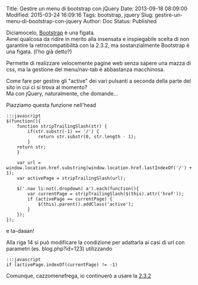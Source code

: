 Title: Gestire un menu di bootstrap con jQuery
Date: 2013-09-18 08:09:00
Modified: 2015-03-24 16:09:16
Tags: bootstrap, jquery
Slug: gestire-un-menu-di-bootstrap-con-jquery
Author: Doc
Status: Published

Diciamocelo, [Bootstrap](http://getbootstrap.com/ "Bootstrap") è una
figata.  
Avrei qualcosa da ridire in merito alla insensata e inspiegabile scelta
di non garantire la retrocompatibilità con la 2.3.2, ma sostanzialmente
Bootstrap è una figata. (l'ho già detto?)

Permette di realizzare velocemente pagine web senza sapere una mazza di
css, ma la gestione del menu/nav-tab è abbastanza macchinosa.

Come fare per gestire gli "active" dei vari pulsanti a seconda della
parte del sito in cui ci si trova al momento?  
Ma con jQuery, naturalmente, che domande...

Piazziamo questa funzione nell'head

    :::javascript
    $(function(){  
        function stripTrailingSlash(str) {  
            if(str.substr(-1) == '/') {  
                return str.substr(0, str.length - 1);  
            }  
        return str;  
        }

        var url = window.location.href.substring(window.location.href.lastIndexOf('/') + 1);  
        var activePage = stripTrailingSlash(url);

        $('.nav li:not(.dropdown) a').each(function(){  
            var currentPage = stripTrailingSlash($(this).attr('href'));  
            if (activePage == currentPage) {  
                $(this).parent().addClass('active');  
            }  
        });  
    });

e ta-daaan!

Alla riga 14 si può modificare la condizione per adattarla ai casi di
url con parametri (es. blog.php?id=123) utilizzando  

    :::javascript
    if (activePage.indexOf(currentPage) != -1)

Comunque, cazzomenefrega, io continuerò a usare la
[2.3.2](http://getbootstrap.com/2.3.2/)
